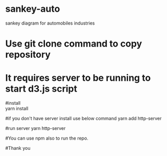 # sankey-auto
sankey diagram for automobiles industries

# Use git clone command to copy repository
# It requires server to be running to start d3.js script

#install <br>
yarn install

#if you don't have server install use below command
yarn add http-server

#run server
yarn http-server


#You can use npm also to run the repo.


#Thank you